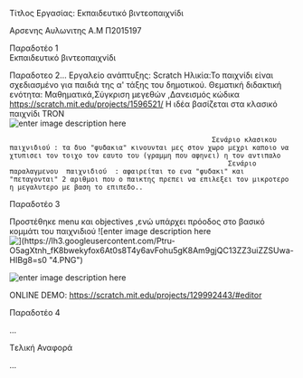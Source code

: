


Τίτλος Εργασίας: Εκπαιδευτικό βιντεοπαιχνίδι




Αρσενης Αυλωνιτης Α.Μ Π2015197

                                         
Παραδοτέο 1                             
Εκπαιδευτικό βιντεοπαιχνίδι 

Παραδοτεο 2…	Εργαλείο ανάπτυξης: Scratch Ηλικία:Το παιχνίδι είναι σχεδιασμένο για παιδιά της α' τάξης του δημοτικού. Θεματική διδακτική ενότητα: Μαθηματικά,Σύγκριση μεγεθών ,Δανεισμός κώδικα https://scratch.mit.edu/projects/1596521/ Η ιδέα βασίζεται στα κλασικό παιχνίδι TRON                                                                                                                     
![enter image description here](https://lh3.googleusercontent.com/2jVI_SU_f9H03h0eclQyqDemX1EF1JgFvVIXaa6UPffC3YXYZhdeWfKbSrhF9tuT9WvFO64=s0 "3.PNG")

                                                      Σενάριο κλασικου παιχνιδιού : τα δυο "φυδακια" κινουνται μες στον χωρο μεχρι καποιο να χτυπισει τον τοιχο τον εαυτο του (γραμμη που αφηνει) η τον αντιπαλο
                                                          Σενάριο παραλαγμενου  παιχνιδιού  : αφαιρείται το ενα "φυδακι" και "πεταγονται" 2 αριθμοι που ο παικτης πρεπει να επιλεξει τον μικροτερο η μεγαλυτερο με βαση το επιπεδο..
Παραδοτέο 3  
  
 Προστέθηκε menu και objectives ,ενώ υπάρχει πρόοδος στο βασικό κομμάτι του παιχνιδιού
![enter image description here![\](https://lh3.googleusercontent.com/Ptru-O5agXtnh_fK8bwekyfox6At0s8T4y6avFohu5gK8Am9gjQC13ZZ3uiZZSUwa-HIBg8=s0 "4.PNG")](https://lh3.googleusercontent.com/-SXp4sh_l3rM/WEhD5mMjrGI/AAAAAAAAAD4/MPXarllXquAn96LFh43-_rJzUXjkGXv-wCLcB/s0/Screenshot_1.png "Screenshot_1.png")

![enter image description here](https://lh3.googleusercontent.com/-rLvcgGpOHI8/WEhEITEhGNI/AAAAAAAAAEA/Rqc9nht7AoAJSeQbzYvdYYQSfS5G7TXXACLcB/s0/Screenshot_2.png "Screenshot_2.png")

ONLINE DEMO:
https://scratch.mit.edu/projects/129992443/#editor


Παραδοτέο 4

...

Tελική Αναφορά

...